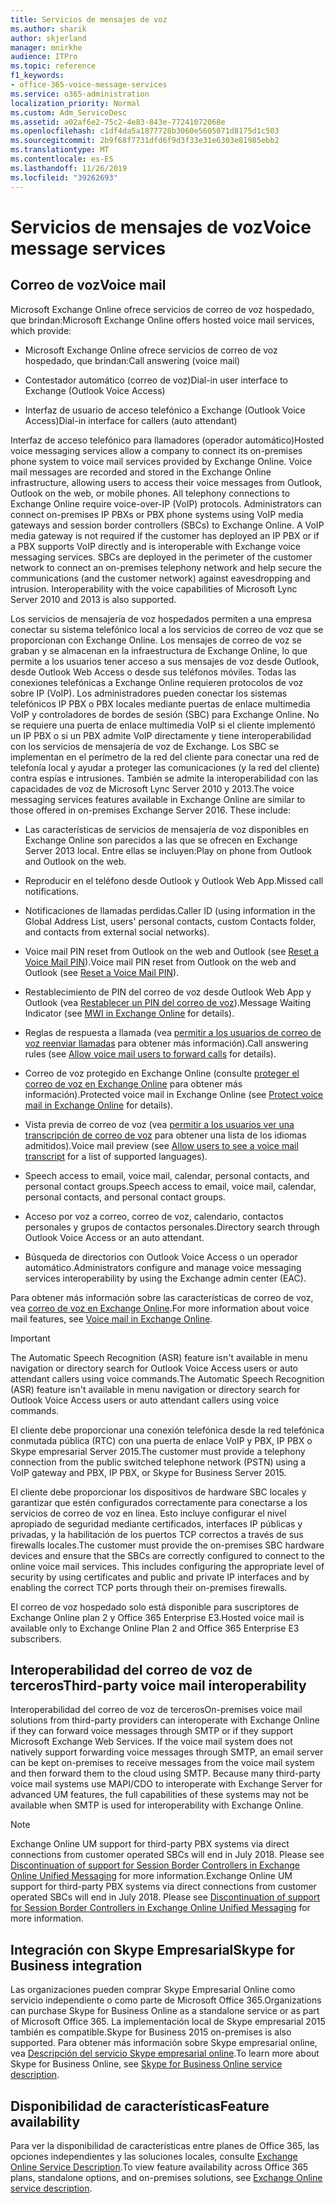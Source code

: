 ```yaml
---
title: Servicios de mensajes de voz
ms.author: sharik
author: skjerland
manager: mnirkhe
audience: ITPro
ms.topic: reference
f1_keywords:
- office-365-voice-message-services
ms.service: o365-administration
localization_priority: Normal
ms.custom: Adm_ServiceDesc
ms.assetid: a02af6e2-75c2-4e83-843e-77241072068e
ms.openlocfilehash: c1df4da5a1877728b3060e5605071d8175d1c503
ms.sourcegitcommit: 2b9f68f7731dfd6f9d3f33e31e6303e81985ebb2
ms.translationtype: MT
ms.contentlocale: es-ES
ms.lasthandoff: 11/26/2019
ms.locfileid: "39262693"
---
```

# <a name="voice-message-services"></a><span data-ttu-id="c4fd9-102">Servicios de mensajes de voz</span><span class="sxs-lookup"><span data-stu-id="c4fd9-102">Voice message services</span></span>

## <a name="voice-mail"></a><span data-ttu-id="c4fd9-103">Correo de voz</span><span class="sxs-lookup"><span data-stu-id="c4fd9-103">Voice mail</span></span>

<span data-ttu-id="c4fd9-104">Microsoft Exchange Online ofrece servicios de correo de voz hospedado, que brindan:</span><span class="sxs-lookup"><span data-stu-id="c4fd9-104">Microsoft Exchange Online offers hosted voice mail services, which provide:</span></span>
  
- <span data-ttu-id="c4fd9-105">Microsoft Exchange Online ofrece servicios de correo de voz hospedado, que brindan:</span><span class="sxs-lookup"><span data-stu-id="c4fd9-105">Call answering (voice mail)</span></span>
    
- <span data-ttu-id="c4fd9-106">Contestador automático (correo de voz)</span><span class="sxs-lookup"><span data-stu-id="c4fd9-106">Dial-in user interface to Exchange (Outlook Voice Access)</span></span>
    
- <span data-ttu-id="c4fd9-107">Interfaz de usuario de acceso telefónico a Exchange (Outlook Voice Access)</span><span class="sxs-lookup"><span data-stu-id="c4fd9-107">Dial-in interface for callers (auto attendant)</span></span>
    
<span data-ttu-id="c4fd9-p101">Interfaz de acceso telefónico para llamadores (operador automático)</span><span class="sxs-lookup"><span data-stu-id="c4fd9-p101">Hosted voice messaging services allow a company to connect its on-premises phone system to voice mail services provided by Exchange Online. Voice mail messages are recorded and stored in the Exchange Online infrastructure, allowing users to access their voice messages from Outlook, Outlook on the web, or mobile phones. All telephony connections to Exchange Online require voice-over-IP (VoIP) protocols. Administrators can connect on-premises IP PBXs or PBX phone systems using VoIP media gateways and session border controllers (SBCs) to Exchange Online. A VoIP media gateway is not required if the customer has deployed an IP PBX or if a PBX supports VoIP directly and is interoperable with Exchange voice messaging services. SBCs are deployed in the perimeter of the customer network to connect an on-premises telephony network and help secure the communications (and the customer network) against eavesdropping and intrusion. Interoperability with the voice capabilities of Microsoft Lync Server 2010 and 2013 is also supported.</span></span>
  
<span data-ttu-id="c4fd9-p102">Los servicios de mensajería de voz hospedados permiten a una empresa conectar su sistema telefónico local a los servicios de correo de voz que se proporcionan con Exchange Online. Los mensajes de correo de voz se graban y se almacenan en la infraestructura de Exchange Online, lo que permite a los usuarios tener acceso a sus mensajes de voz desde Outlook, desde Outlook Web Access o desde sus teléfonos móviles. Todas las conexiones telefónicas a Exchange Online requieren protocolos de voz sobre IP (VoIP). Los administradores pueden conectar los sistemas telefónicos IP PBX o PBX locales mediante puertas de enlace multimedia VoIP y controladores de bordes de sesión (SBC) para Exchange Online. No se requiere una puerta de enlace multimedia VoIP si el cliente implementó un IP PBX o si un PBX admite VoIP directamente y tiene interoperabilidad con los servicios de mensajería de voz de Exchange. Los SBC se implementan en el perímetro de la red del cliente para conectar una red de telefonía local y ayudar a proteger las comunicaciones (y la red del cliente) contra espías e intrusiones. También se admite la interoperabilidad con las capacidades de voz de Microsoft Lync Server 2010 y 2013.</span><span class="sxs-lookup"><span data-stu-id="c4fd9-p102">The voice messaging services features available in Exchange Online are similar to those offered in on-premises Exchange Server 2016. These include:</span></span>
  
- <span data-ttu-id="c4fd9-117">Las características de servicios de mensajería de voz disponibles en Exchange Online son parecidos a las que se ofrecen en Exchange Server 2013 local. Entre ellas se incluyen:</span><span class="sxs-lookup"><span data-stu-id="c4fd9-117">Play on phone from Outlook and Outlook on the web.</span></span>
    
- <span data-ttu-id="c4fd9-118">Reproducir en el teléfono desde Outlook y Outlook Web App.</span><span class="sxs-lookup"><span data-stu-id="c4fd9-118">Missed call notifications.</span></span>
    
- <span data-ttu-id="c4fd9-119">Notificaciones de llamadas perdidas.</span><span class="sxs-lookup"><span data-stu-id="c4fd9-119">Caller ID (using information in the Global Address List, users' personal contacts, custom Contacts folder, and contacts from external social networks).</span></span>
    
- <span data-ttu-id="c4fd9-120">Voice mail PIN reset from Outlook on the web and Outlook (see [Reset a Voice Mail PIN](https://go.microsoft.com/fwlink/p/?LinkId=286328)).</span><span class="sxs-lookup"><span data-stu-id="c4fd9-120">Voice mail PIN reset from Outlook on the web and Outlook (see [Reset a Voice Mail PIN](https://go.microsoft.com/fwlink/p/?LinkId=286328)).</span></span>
    
- <span data-ttu-id="c4fd9-121">Restablecimiento de PIN del correo de voz desde Outlook Web App y Outlook (vea [Restablecer un PIN del correo de voz](https://go.microsoft.com/fwlink/p/?LinkId=271794)).</span><span class="sxs-lookup"><span data-stu-id="c4fd9-121">Message Waiting Indicator (see [MWI in Exchange Online](https://go.microsoft.com/fwlink/p/?LinkId=271794) for details).</span></span> 
    
- <span data-ttu-id="c4fd9-122">Reglas de respuesta a llamada (vea [permitir a los usuarios de correo de voz reenviar llamadas](https://go.microsoft.com/fwlink/p/?LinkId=271795) para obtener más información).</span><span class="sxs-lookup"><span data-stu-id="c4fd9-122">Call answering rules (see [Allow voice mail users to forward calls](https://go.microsoft.com/fwlink/p/?LinkId=271795) for details).</span></span>
    
- <span data-ttu-id="c4fd9-123">Correo de voz protegido en Exchange Online (consulte [proteger el correo de voz en Exchange Online](https://go.microsoft.com/fwlink/p/?LinkId=271796) para obtener más información).</span><span class="sxs-lookup"><span data-stu-id="c4fd9-123">Protected voice mail in Exchange Online (see [Protect voice mail in Exchange Online](https://go.microsoft.com/fwlink/p/?LinkId=271796) for details).</span></span>
    
- <span data-ttu-id="c4fd9-124">Vista previa de correo de voz (vea [permitir a los usuarios ver una transcripción de correo de voz](https://go.microsoft.com/fwlink/p/?LinkId=271797) para obtener una lista de los idiomas admitidos).</span><span class="sxs-lookup"><span data-stu-id="c4fd9-124">Voice mail preview (see [Allow users to see a voice mail transcript](https://go.microsoft.com/fwlink/p/?LinkId=271797) for a list of supported languages).</span></span>
    
- <span data-ttu-id="c4fd9-125">Speech access to email, voice mail, calendar, personal contacts, and personal contact groups.</span><span class="sxs-lookup"><span data-stu-id="c4fd9-125">Speech access to email, voice mail, calendar, personal contacts, and personal contact groups.</span></span>
    
- <span data-ttu-id="c4fd9-126">Acceso por voz a correo, correo de voz, calendario, contactos personales y grupos de contactos personales.</span><span class="sxs-lookup"><span data-stu-id="c4fd9-126">Directory search through Outlook Voice Access or an auto attendant.</span></span>
    
- <span data-ttu-id="c4fd9-127">Búsqueda de directorios con Outlook Voice Access o un operador automático.</span><span class="sxs-lookup"><span data-stu-id="c4fd9-127">Administrators configure and manage voice messaging services interoperability by using the Exchange admin center (EAC).</span></span>
    
<span data-ttu-id="c4fd9-128">Para obtener más información sobre las características de correo de voz, vea [correo de voz en Exchange Online](https://go.microsoft.com/fwlink/p/?LinkId=271798).</span><span class="sxs-lookup"><span data-stu-id="c4fd9-128">For more information about voice mail features, see [Voice mail in Exchange Online](https://go.microsoft.com/fwlink/p/?LinkId=271798).</span></span>
  
> [!IMPORTANT]
> <span data-ttu-id="c4fd9-129">The Automatic Speech Recognition (ASR) feature isn't available in menu navigation or directory search for Outlook Voice Access users or auto attendant callers using voice commands.</span><span class="sxs-lookup"><span data-stu-id="c4fd9-129">The Automatic Speech Recognition (ASR) feature isn't available in menu navigation or directory search for Outlook Voice Access users or auto attendant callers using voice commands.</span></span> 
>
> <span data-ttu-id="c4fd9-130">El cliente debe proporcionar una conexión telefónica desde la red telefónica conmutada pública (RTC) con una puerta de enlace VoIP y PBX, IP PBX o Skype empresarial Server 2015.</span><span class="sxs-lookup"><span data-stu-id="c4fd9-130">The customer must provide a telephony connection from the public switched telephone network (PSTN) using a VoIP gateway and PBX, IP PBX, or Skype for Business Server 2015.</span></span> 
>
> <span data-ttu-id="c4fd9-p103">El cliente debe proporcionar los dispositivos de hardware SBC locales y garantizar que estén configurados correctamente para conectarse a los servicios de correo de voz en línea. Esto incluye configurar el nivel apropiado de seguridad mediante certificados, interfaces IP públicas y privadas, y la habilitación de los puertos TCP correctos a través de sus firewalls locales.</span><span class="sxs-lookup"><span data-stu-id="c4fd9-p103">The customer must provide the on-premises SBC hardware devices and ensure that the SBCs are correctly configured to connect to the online voice mail services. This includes configuring the appropriate level of security by using certificates and public and private IP interfaces and by enabling the correct TCP ports through their on-premises firewalls.</span></span> 
>
> <span data-ttu-id="c4fd9-133">El correo de voz hospedado solo está disponible para suscriptores de Exchange Online plan 2 y Office 365 Enterprise E3.</span><span class="sxs-lookup"><span data-stu-id="c4fd9-133">Hosted voice mail is available only to Exchange Online Plan 2 and Office 365 Enterprise E3 subscribers.</span></span> 
  
## <a name="third-party-voice-mail-interoperability"></a><span data-ttu-id="c4fd9-134">Interoperabilidad del correo de voz de terceros</span><span class="sxs-lookup"><span data-stu-id="c4fd9-134">Third-party voice mail interoperability</span></span>

<span data-ttu-id="c4fd9-p104">Interoperabilidad del correo de voz de terceros</span><span class="sxs-lookup"><span data-stu-id="c4fd9-p104">On-premises voice mail solutions from third-party providers can interoperate with Exchange Online if they can forward voice messages through SMTP or if they support Microsoft Exchange Web Services. If the voice mail system does not natively support forwarding voice messages through SMTP, an email server can be kept on-premises to receive messages from the voice mail system and then forward them to the cloud using SMTP. Because many third-party voice mail systems use MAPI/CDO to interoperate with Exchange Server for advanced UM features, the full capabilities of these systems may not be available when SMTP is used for interoperability with Exchange Online.</span></span>
  
> [!NOTE]
> <span data-ttu-id="c4fd9-p105">Exchange Online UM support for third-party PBX systems via direct connections from customer operated SBCs will end in July 2018. Please see [Discontinuation of support for Session Border Controllers in Exchange Online Unified Messaging](https://techcommunity.microsoft.com/t5/Exchange-Team-Blog/Discontinuation-of-support-for-Session-Border-Controllers-in/ba-p/607117) for more information.</span><span class="sxs-lookup"><span data-stu-id="c4fd9-p105">Exchange Online UM support for third-party PBX systems via direct connections from customer operated SBCs will end in July 2018. Please see [Discontinuation of support for Session Border Controllers in Exchange Online Unified Messaging](https://techcommunity.microsoft.com/t5/Exchange-Team-Blog/Discontinuation-of-support-for-Session-Border-Controllers-in/ba-p/607117) for more information.</span></span> 
  
## <a name="skype-for-business-integration"></a><span data-ttu-id="c4fd9-140">Integración con Skype Empresarial</span><span class="sxs-lookup"><span data-stu-id="c4fd9-140">Skype for Business integration</span></span>

<span data-ttu-id="c4fd9-141">Las organizaciones pueden comprar Skype Empresarial Online como servicio independiente o como parte de Microsoft Office 365.</span><span class="sxs-lookup"><span data-stu-id="c4fd9-141">Organizations can purchase Skype for Business Online as a standalone service or as part of Microsoft Office 365.</span></span> <span data-ttu-id="c4fd9-142">La implementación local de Skype empresarial 2015 también es compatible.</span><span class="sxs-lookup"><span data-stu-id="c4fd9-142">Skype for Business 2015 on-premises is also supported.</span></span> <span data-ttu-id="c4fd9-143">Para obtener más información sobre Skype empresarial online, vea [Descripción del servicio Skype empresarial online](../skype-for-business-online-service-description/skype-for-business-online-service-description.md).</span><span class="sxs-lookup"><span data-stu-id="c4fd9-143">To learn more about Skype for Business Online, see [Skype for Business Online service description](../skype-for-business-online-service-description/skype-for-business-online-service-description.md).</span></span>
  
## <a name="feature-availability"></a><span data-ttu-id="c4fd9-144">Disponibilidad de características</span><span class="sxs-lookup"><span data-stu-id="c4fd9-144">Feature availability</span></span>

<span data-ttu-id="c4fd9-145">Para ver la disponibilidad de características entre planes de Office 365, las opciones independientes y las soluciones locales, consulte [Exchange Online Service Description](exchange-online-service-description.md).</span><span class="sxs-lookup"><span data-stu-id="c4fd9-145">To view feature availability across Office 365 plans, standalone options, and on-premises solutions, see [Exchange Online service description](exchange-online-service-description.md).</span></span>
  

